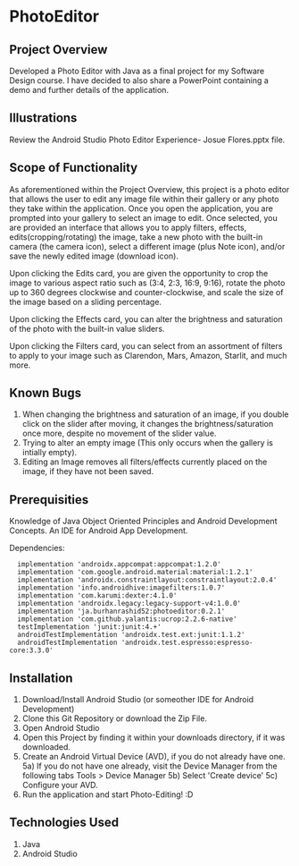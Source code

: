 # PhotoEditor

## Project Overview
Developed a Photo Editor with Java as a final project for my Software Design course. I have decided to also share a PowerPoint containing a demo and further details of the application.

## Illustrations
Review the Android Studio Photo Editor Experience- Josue Flores.pptx file.

## Scope of Functionality
As aforementioned within the Project Overview, this project is a photo editor that allows the user to edit any image file within their gallery or any photo they take within the application. Once you open the application, you are prompted into your gallery to select an image to edit. Once selected, you are provided an interface that allows you to apply filters, effects,
edits(cropping/rotating) the image, take a new photo with the built-in camera (the camera icon), select a different image (plus Note icon), and/or save the newly edited image (download icon).

Upon clicking the Edits card, you are given the opportunity to crop the image to various aspect ratio such as (3:4, 2:3, 16:9, 9:16), rotate the photo up to 360 degrees clockwise and counter-clockwise, and scale the size of the image based on a sliding percentage.

Upon clicking the Effects card, you can alter the brightness and saturation of the photo with the built-in value sliders.

Upon clicking the Filters card, you can select from an assortment of filters to apply to your image such as Clarendon, Mars, Amazon, Starlit, and much more.

## Known Bugs
  1) When changing the brightness and saturation of an image, if you double click on the slider after moving, it changes the        brightness/saturation once more, despite no movement of the slider value.
  2) Trying to alter an empty image (This only occurs when the gallery is intially empty).
  3) Editing an Image removes all filters/effects currently placed on the image, if they have not been saved.

## Prerequisities
Knowledge of Java Object Oriented Principles and Android Development Concepts.
An IDE for Android App Development.

Dependencies:
  ```
    implementation 'androidx.appcompat:appcompat:1.2.0'
    implementation 'com.google.android.material:material:1.2.1'
    implementation 'androidx.constraintlayout:constraintlayout:2.0.4'
    implementation 'info.androidhive:imagefilters:1.0.7'
    implementation 'com.karumi:dexter:4.1.0'
    implementation 'androidx.legacy:legacy-support-v4:1.0.0'
    implementation 'ja.burhanrashid52:photoeditor:0.2.1'
    implementation 'com.github.yalantis:ucrop:2.2.6-native'
    testImplementation 'junit:junit:4.+'
    androidTestImplementation 'androidx.test.ext:junit:1.1.2'
    androidTestImplementation 'androidx.test.espresso:espresso-core:3.3.0'
  ```

## Installation
  1) Download/Install Android Studio (or someother IDE for Android Development)
  2) Clone this Git Repository or download the Zip File.
  3) Open Android Studio
  4) Open this Project by finding it within your downloads directory, if it was downloaded.
  5) Create an Android Virtual Device (AVD), if you do not already have one. 
   5a) If you do not have one already, visit the Device Manager from the following tabs Tools > Device Manager
   5b) Select 'Create device'
   5c) Configure your AVD.
  6) Run the application and start Photo-Editing! :D
 
## Technologies Used
   1) Java
   2) Android Studio
